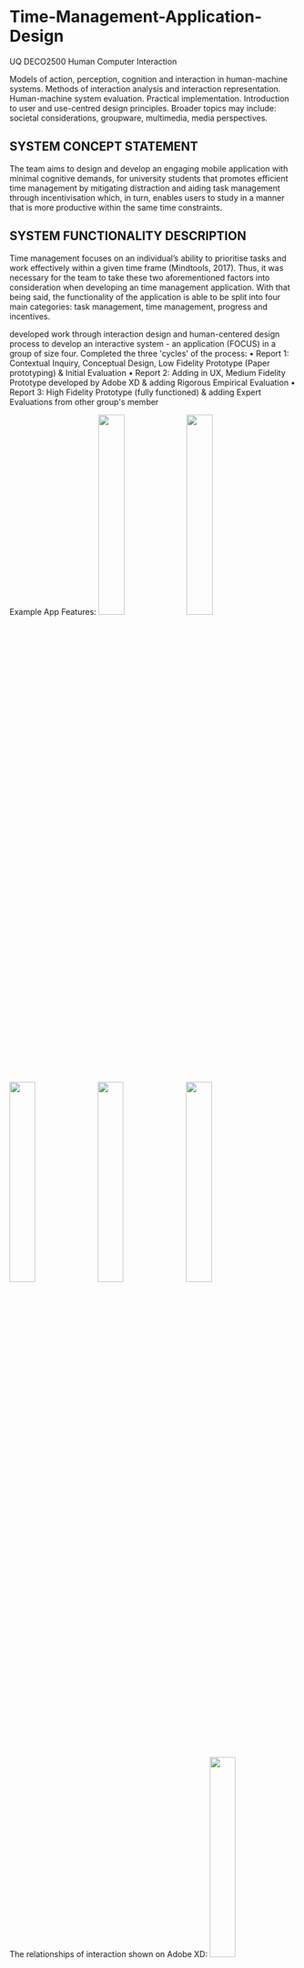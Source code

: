# Time-Management-Application-Design
UQ DECO2500 Human Computer Interaction

Models of action, perception, cognition and interaction in human-machine systems. Methods of interaction analysis and interaction representation. Human-machine system evaluation. Practical implementation. Introduction to user and use-centred design principles. Broader topics may include: societal considerations, groupware, multimedia, media perspectives.

## SYSTEM CONCEPT STATEMENT
The team aims to design and develop an engaging mobile application with minimal cognitive
demands, for university students that promotes efficient time management by mitigating
distraction and aiding task management through incentivisation which, in turn, enables users to
study in a manner that is more productive within the same time constraints.
## SYSTEM FUNCTIONALITY DESCRIPTION
Time management focuses on an individual’s ability to prioritise tasks and work effectively within
a given time frame (Mindtools, 2017). Thus, it was necessary for the team to take these two
aforementioned factors into consideration when developing an time management application.
With that being said, the functionality of the application is able to be split into four main categories:
task management, time management, progress and incentives.

developed work through interaction design and human-centered design process to develop an interactive system - an application (FOCUS) in a group of size four. Completed the three 'cycles' of the process:
• Report 1: Contextual Inquiry, Conceptual Design, Low Fidelity Prototype (Paper prototyping) & Initial Evaluation
• Report 2: Adding in UX, Medium Fidelity Prototype developed by Adobe XD & adding Rigorous Empirical Evaluation
• Report 3: High Fidelity Prototype (fully functioned) & adding Expert Evaluations from other group's member

Example App Features: 
<img src="https://github.com/danielzhangau/Time-Management-Application-Design/blob/master/home-page.jpg" width="30%">
<img src="https://github.com/danielzhangau/Time-Management-Application-Design/blob/master/create-new-popup.jpg" width="30%">
<img src="https://github.com/danielzhangau/Time-Management-Application-Design/blob/master/create-timer.jpg" width="30%">
<img src="https://github.com/danielzhangau/Time-Management-Application-Design/blob/master/achievements-popup.jpg" width="30%">
<img src="https://github.com/danielzhangau/Time-Management-Application-Design/blob/master/notification.jpg" width="30%">

The relationships of interaction shown on Adobe XD:
<img src="https://github.com/danielzhangau/Time-Management-Application-Design/blob/master/deco2500%20app.png" width="30%">

# What I learned
- The fundamental guidelines and heuristics of user interface design to inform the creation of strong user interfaces, from major principles like discoverability and affordances to frameworks like distributed cognition and task analysis.
- The stages of the design life cycle, including needfinding and requirements gathering; individual and group brainstorming; low- to high-fidelity prototyping; and qualitative, quantitative, and heuristic evaluation of human-computer interfaces.
- The power of human-computer interaction in the modern world and the role it can play in promoting equity, accessibility, and progress.
